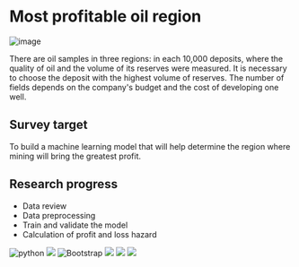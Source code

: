 # Most profitable oil region
![image](https://user-images.githubusercontent.com/96144673/194311178-f8c91590-1762-4efe-a12d-a8f07243ef9d.png)

There are oil samples in three regions: in each 10,000 deposits, where the quality of oil and the volume of its reserves were measured. It is necessary to choose the deposit with the highest volume of reserves. The number of fields depends on the company's budget and the cost of developing one well.

## Survey target

To build a machine learning model that will help determine the region where mining will bring the greatest profit.

## Research progress

- Data review
- Data preprocessing
- Train and validate the model
- Calculation of profit and loss hazard

![python](https://img.shields.io/badge/Python-3.9-blue)
<img src="https://img.shields.io/badge/Numpy-DarkSlateGray?style=flat&logo=NumPy&logoColor=ЦВЕТ ЛОГОТИПА"/>
![Bootstrap](https://img.shields.io/badge/Bootstrap-%20-red)
<img src="https://img.shields.io/badge/Scikit--learn-blue?style=flat&logo=scikit-learn&logoColor=ЦВЕТ ЛОГОТИПА"/>
<img src="https://img.shields.io/badge/Matplotlib-DarkCyan?style=flat&logo=&logoColor=ЦВЕТ ЛОГОТИПА"/>
<img src="https://img.shields.io/badge/Pandas-DarkSlateGray?style=flat&logo=pandas&logoColor=ЦВЕТ ЛОГОТИПА"/>
